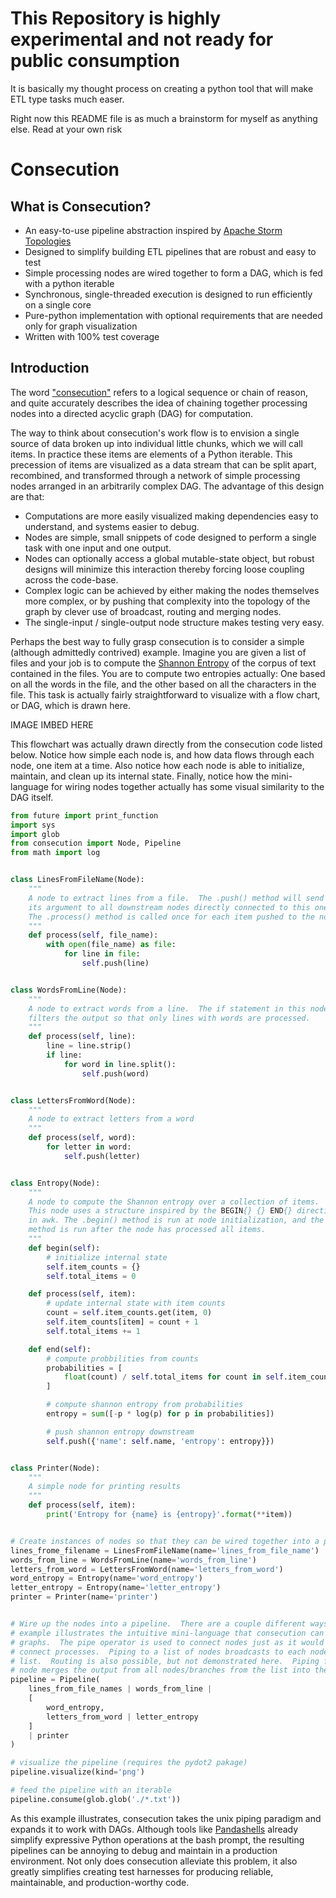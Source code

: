
This Repository is highly experimental and not ready for public consumption
===
It is basically my thought process on creating a python tool that will make ETL type tasks much easer.

Right now this README file is as much a brainstorm for myself as anything else.  Read at your own risk


Consecution
===

What is Consecution?
---
* An easy-to-use pipeline abstraction inspired by <a href="http://storm.apache.org/releases/current/Tutorial.html"> Apache Storm Topologies</a>
* Designed to simplify building ETL pipelines that are robust and easy to test
* Simple processing nodes are wired together to form a DAG, which is fed with a python iterable
* Synchronous, single-threaded execution is designed to run efficiently on a single core
* Pure-python implementation with optional requirements that are needed only for graph visualization
* Written with 100% test coverage

Introduction
---
The word <a href="http://www.dictionary.com/browse/consecution">"consecution"</a> refers to a logical sequence or
chain of reason, and quite accurately describes the idea of chaining together processing nodes into a directed acyclic
graph (DAG) for computation.

The way to think about consecution's work flow is to envision a single source of data broken up into individual little
chunks, which we will call items.  In practice these items are elements of a Python iterable.  This precession of
items are visualized as a data stream that can be split apart, recombined, and transformed through a network of simple
processing nodes arranged in an arbitrarily complex DAG.  The advantage of this design are that:
* Computations are more easily visualized making dependencies easy to understand, and systems easier to debug.
* Nodes are simple, small snippets of code designed to perform a single task with one input and one output.
* Nodes can optionally access a global mutable-state object, but robust designs will minimize this interaction thereby
  forcing loose coupling across the code-base.
* Complex logic can be achieved by either making the nodes themselves more complex, or by pushing that complexity into
  the topology of the graph by clever use of broadcast, routing and merging nodes.
* The single-input / single-output node structure makes testing very easy.


Perhaps the best way to fully grasp consecution is to consider a simple (although admittedly contrived) example.
Imagine you are given a list of files and your job is to compute the <a
href="https://en.wikipedia.org/wiki/Entropy_(information_theory)">Shannon Entropy</a> of the corpus of text contained
in the files.  You are to compute two entropies actually: One based on all the words in the file, and the other based
on all the characters in the file. This task is actually fairly straightforward to visualize with a flow chart, or
DAG, which is drawn here.

IMAGE IMBED HERE

This flowchart was actually drawn directly from the consecution code listed below.  Notice how simple each node is,
and how data flows through each node, one item at a time.  Also notice how each node is able to initialize, maintain,
and clean up its internal state.  Finally, notice how the mini-language for wiring nodes together actually has some
visual similarity to the DAG itself.



```python
from future import print_function
import sys
import glob
from consecution import Node, Pipeline
from math import log


class LinesFromFileName(Node):
    """
    A node to extract lines from a file.  The .push() method will send
    its argument to all downstream nodes directly connected to this one.
    The .process() method is called once for each item pushed to the node.
    """
    def process(self, file_name):
        with open(file_name) as file:
            for line in file:
                self.push(line)


class WordsFromLine(Node):
    """
    A node to extract words from a line.  The if statement in this node
    filters the output so that only lines with words are processed.
    """
    def process(self, line):
        line = line.strip()
        if line:
            for word in line.split():
                self.push(word)


class LettersFromWord(Node):
    """
    A node to extract letters from a word
    """
    def process(self, word):
        for letter in word:
            self.push(letter)


class Entropy(Node):
    """
    A node to compute the Shannon entropy over a collection of items.
    This node uses a structure inspired by the BEGIN{} {} END{} directives
    in awk. The .begin() method is run at node initialization, and the .end()
    method is run after the node has processed all items.
    """
    def begin(self):
        # initialize internal state
        self.item_counts = {}
        self.total_items = 0

    def process(self, item):
        # update internal state with item counts
        count = self.item_counts.get(item, 0)
        self.item_counts[item] = count + 1
        self.total_items += 1

    def end(self):
        # compute probbilities from counts
        probabilities = [
            float(count) / self.total_items for count in self.item_counts.values()
        ]

        # compute shannon entropy from probabilities
        entropy = sum([-p * log(p) for p in probabilities])

        # push shannon entropy downstream
        self.push({'name': self.name, 'entropy': entropy}})


class Printer(Node):
    """
    A simple node for printing results
    """
    def process(self, item):
        print('Entropy for {name} is {entropy}'.format(**item))


# Create instances of nodes so that they can be wired together into a pipeline
lines_frome_filename = LinesFromFileName(name='lines_from_file_name')
words_from_line = WordsFromLine(name='words_from_line')
letters_from_word = LettersFromWord(name='letters_from_word')
word_entropy = Entropy(name='word_entropy')
letter_entropy = Entropy(name='letter_entropy')
printer = Printer(name='printer')


# Wire up the nodes into a pipeline.  There are a couple different ways to do this.  This
# example illustrates the intuitive mini-language that consecution can use to create
# graphs.  The pipe operator is used to connect nodes just as it would be in bash to
# connect processes.  Piping to a list of nodes broadcasts to each node (or branch) in the
# list.  Routing is also possible, but not demonstrated here.  Piping from a list to a
# node merges the output from all nodes/branches from the list into the destination node.
pipeline = Pipeline(
    lines_from_file_names | words_from_line |
    [
        word_entropy,
        letters_from_word | letter_entropy
    ]
    | printer
)

# visualize the pipeline (requires the pydot2 pakage)
pipeline.visualize(kind='png')

# feed the pipeline with an iterable
pipeline.consume(glob.glob('./*.txt'))
```

As this example illustrates, consecution takes the unix piping paradigm and expands it to work with DAGs.  Although
tools like <a href="https://github.com/robdmc/pandashells">Pandashells</a> already simplify expressive Python operations
at the bash prompt, the resulting pipelines can be annoying to debug and maintain in a production environment.  Not only
does consecution alleviate this problem, it also greatly simplifies creating test harnesses for producing reliable,
maintainable, and production-worthy code.
